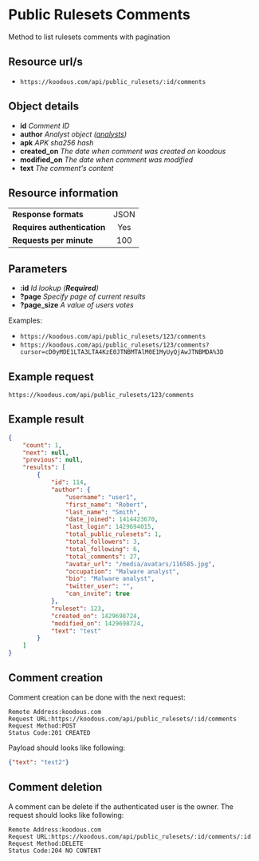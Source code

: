 # Public Rulesets Comments

Method to list rulesets comments with pagination

## Resource url/s

* `https://koodous.com/api/public_rulesets/:id/comments`

## Object details

* **id** _Comment ID_
* **author** _Analyst object ([analysts](/rest-api/analysts/))_
* **apk** _APK sha256 hash_
* **created_on** _The date when comment was created on koodous_
* **modified_on** _The date when comment was modified_
* **text** _The comment's content_

## Resource information

| | |
| ------------- |:-------------:|
| **Response formats** | JSON |
| **Requires authentication** | Yes |
| **Requests per minute** | 100|

## Parameters

* **:id** _Id lookup (**Required**)_
* **?page** _Specify page of current results_
* **?page_size** _A value of users votes_

Examples:

* `https://koodous.com/api/public_rulesets/123/comments`
* `https://koodous.com/api/public_rulesets/123/comments?cursor=cD0yMDE1LTA3LTA4KzE0JTNBMTAlM0E1MyUyQjAwJTNBMDA%3D`

## Example request

`https://koodous.com/api/public_rulesets/123/comments`

## Example result
```json
{
    "count": 1,
    "next": null,
    "previous": null,
    "results": [
        {
            "id": 114,
            "author": {
                "username": "user1",
                "first_name": "Robert",
                "last_name": "Smith",
                "date_joined": 1414423670,
                "last_login": 1429694015,
                "total_public_rulesets": 1,
                "total_followers": 3,
                "total_following": 6,
                "total_comments": 27,
                "avatar_url": "/media/avatars/116585.jpg",
                "occupation": "Malware analyst",
                "bio": "Malware analyst",
                "twitter_user": "",
                "can_invite": true
            },
            "ruleset": 123,
            "created_on": 1429698724,
            "modified_on": 1429698724,
            "text": "test"
        }
    ]
}
```

## Comment creation

Comment creation can be done with the next request:

```
Remote Address:koodous.com
Request URL:https://koodous.com/api/public_rulesets/:id/comments
Request Method:POST
Status Code:201 CREATED
```

Payload should looks like following:

```json
{"text": "test2"}
```

## Comment deletion

A comment can be delete if the authenticated user is the owner. The request should looks like following:

```
Remote Address:koodous.com
Request URL:https://koodous.com/api/public_rulesets/:id/comments/:id
Request Method:DELETE
Status Code:204 NO CONTENT
```